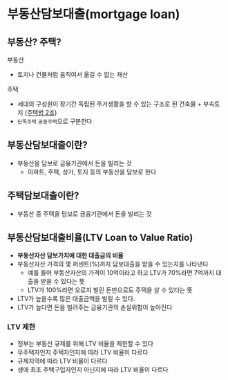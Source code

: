 # 부동산담보대출(mortgage loan)

## 부동산? 주택?

부동산

- 토지나 건물처럼 움직여서 옮길 수 없는 재산

주택

- 세대의 구성원이 장기간 독립된 주거생활을 할 수 있는 구조로 된 건축물 + 부속토지 ([주택법 2조](https://www.law.go.kr/%EB%B2%95%EB%A0%B9/%EC%A3%BC%ED%83%9D%EB%B2%95/%EC%A0%9C2%EC%A1%B0))
- `단독주택` `공동주택`으로 구분한다

## 부동산담보대출이란?

- 부동산을 담보로 금융기관에서 돈을 빌리는 것
  - 아파트, 주택, 상가, 토지 등의 부동산을 담보로 한다

## 주택담보대출이란?

- 부동산 중 주택을 담보로 금융기관에서 돈을 빌리는 것

## 부동산담보대출비욜(LTV Loan to Value Ratio)

- **부동산자산 담보가치에 대한 대출금의 비율**
- 부동산자산 가격의 몇 퍼센트(%)까지 담보대출을 받을 수 있는지를 나타낸다
  - 예를 들어 부동산자산의 가격이 10억이라고 하고 LTV가 70%라면 7억까지 대출을 받을 수 있다는 뜻
  - LTV가 100%라면 오로지 빌린 돈만으로도 주택을 살 수 있다는 뜻
- LTV가 높을수록 많은 대출금액을 빌릴 수 있다.
- LTV가 높다면 돈을 빌려주는 금융기관의 손실위험이 높아진다

### LTV 제한

- 정부는 부동산 규제를 위해 LTV 비율을 제한할 수 있다
- 무주택자인지 주택자인지에 따라 LTV 비율이 다르다
- 규제지역에 따라 LTV 비율이 다르다
- 생애 최초 주택구입자인지 아닌지에 따라 LTV 비율이 다르다

